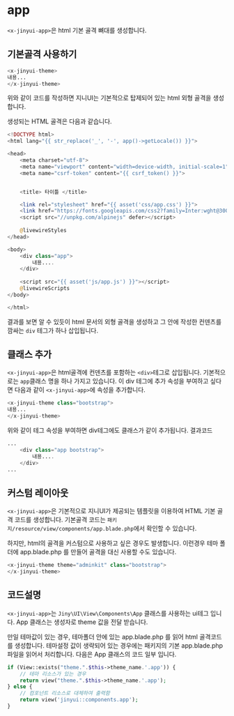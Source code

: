 # app

`<x-jinyui-app>`은 html 기본 골격 뼈대를 생성합니다.

## 기본골격 사용하기
```php
<x-jinyui-theme>
내용...
</x-jinyui-theme>
```
위와 같이 코드를 작성하면 지니UI는 기본적으로 탑제되어 있는 html 외형 골격을 생성합니다.

생성되는 HTML 골격은 다음과 같습니다.
```php
<!DOCTYPE html>
<html lang="{{ str_replace('_', '-', app()->getLocale()) }}">

<head>
    <meta charset="utf-8">
    <meta name="viewport" content="width=device-width, initial-scale=1">
    <meta name="csrf-token" content="{{ csrf_token() }}">


    <title> 타이틀 </title>

    <link rel="stylesheet" href="{{ asset('css/app.css') }}">
    <link href="https://fonts.googleapis.com/css2?family=Inter:wght@300;400;600&display=swap" rel="stylesheet">
    <script src="//unpkg.com/alpinejs" defer></script>
    
    @livewireStyles
</head>

<body>
    <div class="app">
        내용....
    </div>
    
    <script src="{{ asset('js/app.js') }}"></script>
    @livewireScripts
</body>

</html>
```

결과를 보면 알 수 있듯이 html 문서의 외형 골격을 생성하고 그 안에 작성한 컨덴츠를 깜싸는 `div` 테그가 하나 삽입됩니다.

## 클래스 추가
`<x-jinyui-app>`은 html골격에 컨덴츠를 포함하는 `<div>`테그로 삽입됩니다. 기본적으로는 `app`클래스 명을 하나 가지고 있습니다.
이 div 테그에 추가 속성을 부여하고 싶다면 다음과 같이 `<x-jinyui-app>`에 속성을 추가합니다.

```php
<x-jinyui-theme class="bootstrap">
내용...
</x-jinyui-theme>
```

위와 같이 테그 속성을 부여하면 div테그에도 클래스가 같이 추가됩니다.
결과코드

```php
...
    <div class="app bootstrap">
        내용....
    </div>
...
```

## 커스텀 레이아웃
`<x-jinyui-app>`은 기본적으로 지니UI가 제공되는 템플릿을 이용하여 HTML 기본 골격 코드를 생성합니다.
기본골격 코드는 `패키지/resource/view/components/app.blade.php`에서 확인할 수 있습니다.

하지만, html의 골격을 커스텀으로 사용하고 싶은 경우도 발생합니다. 이런경우 테마 폴더에 app.blade.php 를
만들어 골격을 대신 사용할 수도 있습니다.

```php
<x-jinyui-theme theme="adminkit" class="bootstrap">
</x-jinyui-theme>
```

## 코드설명
`<x-jinyui-app>`는 `Jiny\UI\View\Components\App` 클래스를 사용하는 ui테그 입니다.
App 클래스는 생성자로 theme 값을 전달 받습니다. 

만일 테마값이 있는 경우, 테마폴더 안에 있는 app.blade.php 를 읽어 html 골격코드를 생성합니다.
테마설정 값이 생략되어 있는 경우에는 패키지의 기본 app.blade.php 파일을 읽어서 처리합니다.
다음은 App 클래스의 코드 일부 입니다.

```php
if (View::exists("theme.".$this->theme_name.'.app')) {
    // 테마 리소스가 있는 경우
    return view("theme.".$this->theme_name.'.app');
} else {
    // 컴포넌트 리소스로 대체하여 출력함
    return view('jinyui::components.app');
} 
```